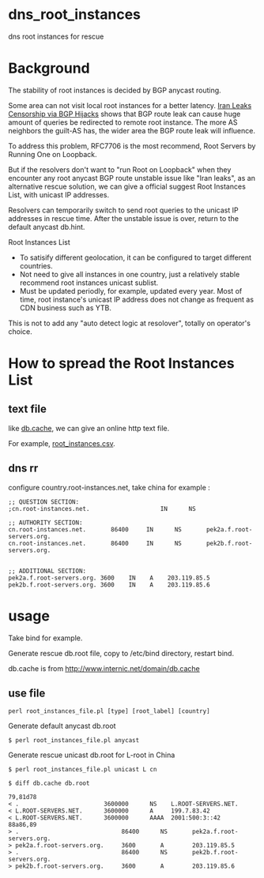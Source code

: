 # dns_root_instances

dns root instances for rescue

# Background

The stability of root instances is decided by BGP anycast routing. 

Some area can not visit local root instances for a better latency. [Iran Leaks Censorship via BGP Hijacks](http://dyn.com/blog/iran-leaks-censorship-via-bgp-hijacks/) shows that BGP route leak can cause huge amount of queries be redirected to remote root instance. The more AS neighbors the guilt-AS has, the wider area the BGP route leak will influence.

To address this problem, RFC7706 is the most recommend, Root Servers by Running One on Loopback.

But if the resolvers don't want to "run Root on Loopback" when they encounter any root anycast BGP route unstable issue like "Iran leaks", as an alternative rescue solution, we can give a official suggest Root Instances List, with unicast IP addresses.

Resolvers can temporarily switch to send root queries to the unicast IP addresses in rescue time. After the unstable issue is over, return to the default anycast db.hint.

Root Instances List 
* To satisify different geolocation, it can be configured to target different countries.
* Not need to give all instances in one country, just a relatively stable recommend root instances unicast sublist.
* Must be updated periodly, for example, updated every year. Most of time, root instance's unicast IP address does not change as frequent as CDN business such as YTB.

This is not to add any "auto detect logic at resolover", totally on operator's choice. 

# How to spread the Root Instances List

## text file

like [db.cache](http://www.internic.net/domain/db.cache), we can give an online http text file.

For example, [root_instances.csv](root_instances.csv).

## dns rr

configure country.root-instances.net, take china for example : 

    ;; QUESTION SECTION:
    ;cn.root-instances.net.                    IN      NS

    ;; AUTHORITY SECTION:
    cn.root-instances.net.       86400     IN      NS       pek2a.f.root-servers.org.
    cn.root-instances.net.       86400     IN      NS       pek2b.f.root-servers.org.


    ;; ADDITIONAL SECTION:
    pek2a.f.root-servers.org. 3600    IN    A    203.119.85.5
    pek2b.f.root-servers.org. 3600    IN    A    203.119.85.6

# usage

Take bind for example. 

Generate rescue db.root file, copy to /etc/bind directory, restart bind.

db.cache is from http://www.internic.net/domain/db.cache

## use file

    perl root_instances_file.pl [type] [root_label] [country]

Generate default anycast db.root

    $ perl root_instances_file.pl anycast

Generate rescue unicast db.root for L-root in China

    $ perl root_instances_file.pl unicast L cn

    $ diff db.cache db.root 

    79,81d78
    < .                        3600000      NS    L.ROOT-SERVERS.NET.
    < L.ROOT-SERVERS.NET.      3600000      A     199.7.83.42
    < L.ROOT-SERVERS.NET.      3600000      AAAA  2001:500:3::42
    88a86,89
    > .                             86400      NS       pek2a.f.root-servers.org.
    > pek2a.f.root-servers.org.     3600       A        203.119.85.5      
    > .                             86400      NS       pek2b.f.root-servers.org.
    > pek2b.f.root-servers.org.     3600       A        203.119.85.6      
